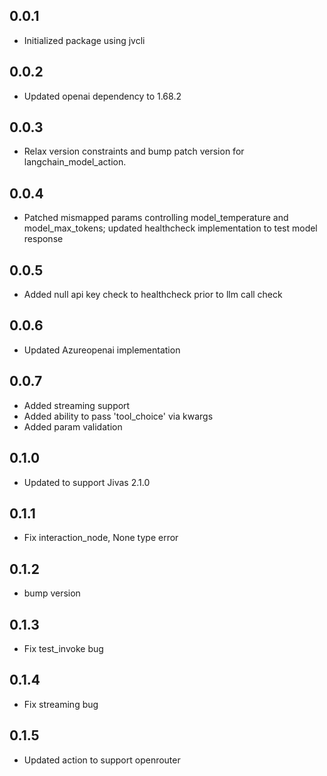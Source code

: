 ## 0.0.1
- Initialized package using jvcli

## 0.0.2
- Updated openai dependency to 1.68.2

## 0.0.3
- Relax version constraints and bump patch version for langchain_model_action.

## 0.0.4
- Patched mismapped params controlling model_temperature and model_max_tokens; updated healthcheck implementation to test model response

## 0.0.5
- Added null api key check to healthcheck prior to llm call check

## 0.0.6
- Updated Azureopenai implementation

## 0.0.7
- Added streaming support
- Added ability to pass 'tool_choice' via kwargs
- Added param validation

## 0.1.0
- Updated to support Jivas 2.1.0

## 0.1.1
- Fix interaction_node, None type error

## 0.1.2
- bump version

## 0.1.3
- Fix test_invoke bug

## 0.1.4
- Fix streaming bug

## 0.1.5
- Updated action to support openrouter